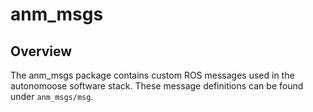 # anm_msgs

## Overview

The anm_msgs package contains custom ROS messages used in the autonomoose
software stack. These message definitions can be found under `anm_msgs/msg`.
